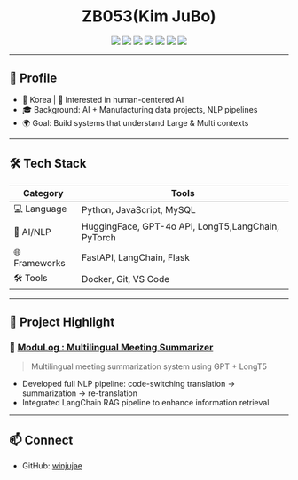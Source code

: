 <h1 align="center">ZB053(Kim JuBo)</h1>

<p align="center">
  <img src="https://img.shields.io/badge/NLP-blue?style=for-the-badge"/>
  <img src="https://img.shields.io/badge/Python-3776AB?style=for-the-badge&logo=python&logoColor=white"/>
  <img src="https://img.shields.io/badge/FastAPI-009688?style=for-the-badge&logo=fastapi&logoColor=white"/>
  <img src="https://img.shields.io/badge/HuggingFace-FFD21F?style=for-the-badge&logo=huggingface&logoColor=black"/>
  <img src="https://img.shields.io/badge/GPT-4-8A2BE2?style=for-the-badge"/>
  <img src="https://img.shields.io/badge/LongT5-Google-blueviolet?style=for-the-badge"/>
  <img src="https://img.shields.io/badge/LangChain-3C3C3C?style=for-the-badge"/>
</p>

---

## 📌 Profile
- 📍 Korea | 🧠 Interested in human-centered AI
- 🎓 Background: AI + Manufacturing data projects, NLP pipelines
- 🌍 Goal: Build systems that understand Large & Multi contexts

---

## 🛠️ Tech Stack

| Category | Tools |
|---------|-------|
| 💻 Language | Python, JavaScript, MySQL |
| 🤖 AI/NLP | HuggingFace, GPT-4o API, LongT5,LangChain, PyTorch |
| 🌐 Frameworks | FastAPI, LangChain, Flask |
| 🛠 Tools | Docker, Git, VS Code |

---

## 🧠 Project Highlight

### 🔹 [ModuLog : Multilingual Meeting Summarizer](https://github.com/winjujae/ModuLog)
> Multilingual meeting summarization system using GPT + LongT5

- Developed full NLP pipeline: code-switching translation → summarization → re-translation
- Integrated LangChain RAG pipeline to enhance information retrieval

---

## 📫 Connect
- GitHub: [winjujae](https://github.com/winjujae)

 
